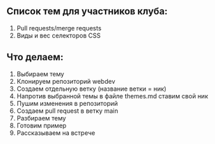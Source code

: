 
## Список тем для участников клуба:
1. Pull requests/merge requests
2. Виды и вес селекторов CSS

## Что делаем:
1. Выбираем тему
2. Клонируем репозиторий webdev
3. Создаем отдельную ветку (название ветки = ник)
5. Напротив выбранной темы в файле themes.md ставим свой ник
6. Пушим изменения в репозиторий
7. Создаем pull request в ветку main
8. Разбираем тему
9. Готовим пример
10. Рассказываем на встрече